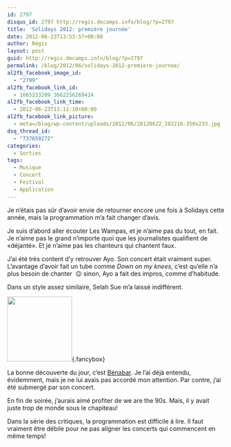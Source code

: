 ```yaml
---
id: 2797
disqus_id: 2797 http://regis.decamps.info/blog/?p=2797
title: 'Solidays 2012: première journée'
date: 2012-06-23T13:53:57+00:00
author: Régis
layout: post
guid: http://regis.decamps.info/blog/?p=2797
permalink: /blog/2012/06/solidays-2012-premiere-journee/
al2fb_facebook_image_id:
  - "2799"
al2fb_facebook_link_id:
  - 1065233209_3662256269424
al2fb_facebook_link_time:
  - 2012-06-23T13:11:10+00:00
al2fb_facebook_link_picture:
  - meta=/blog/wp-content/uploads/2012/06/20120622_202216-350x233.jpg
dsq_thread_id:
  - "737659272"
categories:
  - Sorties
tags:
  - Musique
  - Concert
  - Festival
  - Application
---
```

Je n’étais pas sûr d’avoir envie de retourner encore une fois à Solidays cette année, mais la programmation m’a fait changer d’avis.

<!--more-->

Je suis d’abord aller écouter Les Wampas, et je n’aime pas du tout, en fait. Je n’aime pas le grand n’importe quoi que les journalistes qualifient de «déjanté». Et je n’aime pas les chanteurs qui chantent faux.

J’ai été très content d’y retrouver Ayo. Son concert était vraiment super. L’avantage d’avoir fait un tube comme _Down on my knees_, c’est qu’elle n’a plus besoin de chanter  😉 sinon, Ayo a fait des impros, comme d’habitude.

Dans un style assez similaire, Selah Sue m’a laissé indifférent.

[<img src="/blog/wp-content/uploads/2012/06/20120622_202216-150x150.jpg" alt="" title="Bénabar à Solidays 2012" width="150" height="150" class="alignleft size-thumbnail wp-image-2799" srcset="/blog/wp-content/uploads/2012/06/20120622_202216-150x150.jpg 150w, /blog/wp-content/uploads/2012/06/20120622_202216-100x100.jpg 100w" sizes="(max-width: 150px) 100vw, 150px" />](/blog/wp-content/uploads/2012/06/20120622_202216.jpg){.fancybox}

La bonne découverte du jour, c’est [Bénabar](http://www.lastfm.fr/music/B%C3%A9nabar "Bénabar sur Last.fm"). Je l’ai déjà entendu, évidemment, mais je ne lui avais pas accordé mon attention. Par contre, j’ai été submergé par son concert.

En fin de soirée, j’aurais aimé profiter de we are the 90s. Mais, il y avait juste trop de monde sous le chapiteau!

Dans la série des critiques, la programmation est difficile à lire. Il faut vraiment être débile pour ne pas aligner les concerts qui commencent en même temps!
